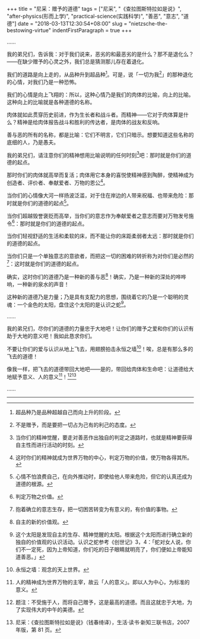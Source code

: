 +++
title = "尼采：赠予的道德"
tags = ["尼采", "《查拉图斯特拉如是说》", "after-physics(形而上学)", "practical-science(实践科学)", "善恶", "意志", "道德"]
date = "2018-03-13T12:30:54+08:00"
slug = "nietzsche-the-bestowing-virtue"
indentFirstParagraph = true
+++

……

我的弟兄们，告诉我：对于我们说来，恶劣的和最恶劣的是什么？那不是退化么？——在缺少赠予的心灵之外，我们总是猜测那儿存在着退化。

我们的道路是向上走的，从品种升到超品种[^1]。可是，说「一切为我[^2]」的那种退化的心情，对我们乃是一种恐怖。

我们的心情是向上飞翔的：所以，这种心情乃是我们的肉体的比喻，向上的比喻。这种向上的比喻就是各种道德的名称。

肉体就如此贯穿历史前进，作为生长者和战斗者。而精神——它对于肉体算是什么？精神是给肉体报告战斗和胜利的传达者，是肉体的战友和反响。

善与恶的所有的名称，都是比喻：它们不明言，它们只暗示。想要知道这些名称的底细的人，乃是愚夫。

我的弟兄们，请注意你们的精神想用比喻说明的任何时刻[^3]吧：那时就是你们的道德的起点。

那时你们的肉体就高举而复活；肉体用它本身的喜悦使精神感到陶醉，使精神成为创造者、评价者、奉献爱者、万物的恩公[^4]。

当你们的心情像大河一样扬波泛滥，对于住在岸边的人带来祝福、也带来危险：那时就是你们的道德的起点[^5]。

当你们超越毁誉褒贬而高举，当你们的意志作为奉献爱者之意志而要对万物发号施令[^6]：那时就是你们的道德的起点。

当你们轻视舒适的生活和柔软的床，而不能让你的床距柔弱者太远：那时就是你们的道德的起点。

当你们只是一个单独意志的意欲者，而把这一切的困难的转折称为对你们是必然的[^7]：这时就是你们的道德的起点。

确实，这时你们的道德乃是一种新的善与恶[^8]！确实，乃是一种新的深处的哗哗响，一种新的泉水的声音！

这种新的道德乃是力量；乃是具有支配力的思想，围绕着它的乃是一个聪明的灵魂：一个金色的太阳，盘住这个太阳的是认识之蛇[^9]。

……

我的弟兄们，尽你们的道德的力量忠于大地吧！让你们的赠予之爱和你们的认识有助于大地的意义吧！我如此恳求你们。

不要让你们的爱与认识从地上飞去，用翅膀拍击永恒之墙[^10]！唉，总是有那么多的飞去的道德！

像我一样，把飞去的道德带回大地吧——是的，带回给肉体和生命吧：让道德给大地赋予意义、人的意义[^11]！[^12][^13]

……

---

[^1]: 超品种乃是品种超越自己而向上升的阶段。
[^2]: 不是赠予，而是要把一切占为己有的利己的态度。
[^3]: 当你们的精神觉醒，要走对善恶作出独自的判定之道路时，也就是精神要获得自主性而进行活动的时刻。
[^4]: 这时你们的精神就成为世界万物的中心，判定万物的价值，使万物各得其所。
[^5]: 心情不怕浪费自己，在向外推动时，即使给他人带来危险，但它的认真还成为道德的根源。
[^6]: 判定万物之价值。
[^7]: 抱着确立的意志生存，把一切困苦转变为有意义的，有价值的事物。
[^8]: 自主的新的价值观。
[^9]: 这个太阳是发现自主的生存、精神觉醒的太阳。根据这个太阳而进行确立新的独自的价值观的认识活动。认识之蛇参考《创世记》3，4：「蛇对女人说，你们不一定死，因为上帝知道，你们吃的日子眼睛就明亮了，你们便如上帝能知道善恶。」
[^10]: 永恒之墙：观念的天上世界。
[^11]: 人的精神成为世界万物的主宰，故云「人的意义」。即以人为中心，为标准的意义。
[^12]: 题注：不受施于人，而将自己赠予，这是最高的道德。而且这就忠于大地，为了实现伟大的中午的美德。
[^13]: 尼采：《查拉图斯特拉如是说》（钱春绮译），生活·读书·新知三联书店，2007 年版，第 81 页。
